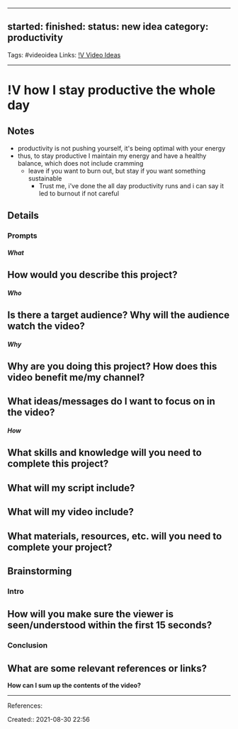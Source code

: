 
---
started:
finished:
status: new idea
category: productivity
---
Tags: #videoidea
Links: [!V Video Ideas](!V%20Video%20Ideas)
___
# !V how I stay productive the whole day
## Notes
- productivity is not pushing yourself, it's being optimal with your energy
- thus, to stay productive I maintain my energy and have a healthy balance, which does not include cramming
	- leave if you want to burn out, but stay if you want something sustainable
		- Trust me, i've done the all day productivity runs and i can say it led to burnout if not careful
## Details
### Prompts
##### What
**How would you describe this project?**
- 
##### Who
**Is there a target audience? Why will the audience watch the video?**
- 
##### Why
**Why are you doing this project? How does this video benefit me/my channel?**
- 

**What ideas/messages do I want to focus on in the video?**
- 

##### How
**What skills and knowledge will you need to complete this project?**
- 

**What will my script include?**
- 

**What will my video include?**
- 

**What materials, resources, etc. will you need to complete your project?**
- 

## Brainstorming
### Intro
**How will you make sure the viewer is seen/understood within the first 15 seconds?**
- 
### Conclusion
**What are some relevant references or links?**
- 

**How can I sum up the contents of the video?**
___
References:

Created:: 2021-08-30 22:56
